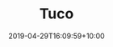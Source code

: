 ---
title: "Tuco"
intro: "Brochure site for Tuco."
date: 2019-04-29T16:09:59+10:00
draft: false
logo: tuco.svg
layout: case-study
tags:
  - Front End
  - Drupal 8
website: "https://tuco.ac.uk"
---